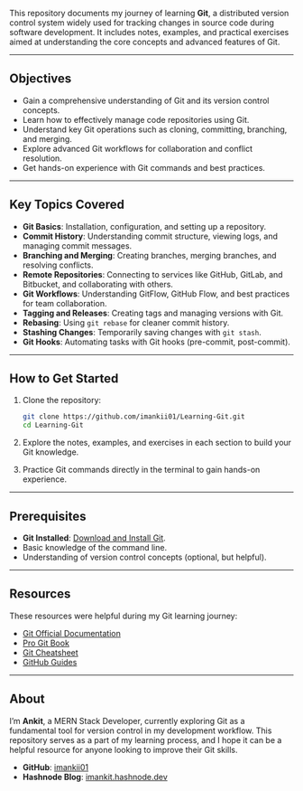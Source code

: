
This repository documents my journey of learning **Git**, a distributed version control system widely used for tracking changes in source code during software development. It includes notes, examples, and practical exercises aimed at understanding the core concepts and advanced features of Git.

---

## Objectives

- Gain a comprehensive understanding of Git and its version control concepts.
- Learn how to effectively manage code repositories using Git.
- Understand key Git operations such as cloning, committing, branching, and merging.
- Explore advanced Git workflows for collaboration and conflict resolution.
- Get hands-on experience with Git commands and best practices.

---

## Key Topics Covered

- **Git Basics**: Installation, configuration, and setting up a repository.
- **Commit History**: Understanding commit structure, viewing logs, and managing commit messages.
- **Branching and Merging**: Creating branches, merging branches, and resolving conflicts.
- **Remote Repositories**: Connecting to services like GitHub, GitLab, and Bitbucket, and collaborating with others.
- **Git Workflows**: Understanding GitFlow, GitHub Flow, and best practices for team collaboration.
- **Tagging and Releases**: Creating tags and managing versions with Git.
- **Rebasing**: Using `git rebase` for cleaner commit history.
- **Stashing Changes**: Temporarily saving changes with `git stash`.
- **Git Hooks**: Automating tasks with Git hooks (pre-commit, post-commit).

---

## How to Get Started

1. Clone the repository:
   ```bash
   git clone https://github.com/imankii01/Learning-Git.git
   cd Learning-Git
   ```

2. Explore the notes, examples, and exercises in each section to build your Git knowledge.

3. Practice Git commands directly in the terminal to gain hands-on experience.

---

## Prerequisites

- **Git Installed**: [Download and Install Git](https://git-scm.com/).
- Basic knowledge of the command line.
- Understanding of version control concepts (optional, but helpful).

---

## Resources

These resources were helpful during my Git learning journey:
- [Git Official Documentation](https://git-scm.com/doc)
- [Pro Git Book](https://git-scm.com/book/en/v2)
- [Git Cheatsheet](https://education.github.com/git-cheat-sheet-education.pdf)
- [GitHub Guides](https://guides.github.com/)

---

## About

I’m **Ankit**, a MERN Stack Developer, currently exploring Git as a fundamental tool for version control in my development workflow. This repository serves as a part of my learning process, and I hope it can be a helpful resource for anyone looking to improve their Git skills.

- **GitHub**: [imankii01](https://github.com/imankii01)
- **Hashnode Blog**: [imankit.hashnode.dev](https://imankit.hashnode.dev)
